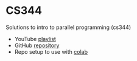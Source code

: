 # CS344

Solutions to intro to parallel programming (cs344)

- YouTube [playlist](https://www.youtube.com/playlist?list=PLAwxTw4SYaPnFKojVQrmyOGFCqHTxfdv2)
- GitHub [repository](https://github.com/udacity/cs344/blob/master/)
- Repo setup to use with [colab](https://github.com/depctg/udacity-cs344-colab/tree/master)

